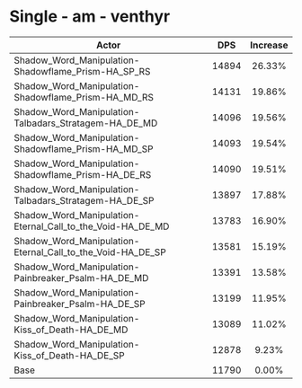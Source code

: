 # Single - am - venthyr
| Actor | DPS | Increase |
|---|:---:|:---:|
|Shadow_Word_Manipulation-Shadowflame_Prism-HA_SP_RS|14894|26.33%|
|Shadow_Word_Manipulation-Shadowflame_Prism-HA_MD_RS|14131|19.86%|
|Shadow_Word_Manipulation-Talbadars_Stratagem-HA_DE_MD|14096|19.56%|
|Shadow_Word_Manipulation-Shadowflame_Prism-HA_MD_SP|14093|19.54%|
|Shadow_Word_Manipulation-Shadowflame_Prism-HA_DE_RS|14090|19.51%|
|Shadow_Word_Manipulation-Talbadars_Stratagem-HA_DE_SP|13897|17.88%|
|Shadow_Word_Manipulation-Eternal_Call_to_the_Void-HA_DE_MD|13783|16.90%|
|Shadow_Word_Manipulation-Eternal_Call_to_the_Void-HA_DE_SP|13581|15.19%|
|Shadow_Word_Manipulation-Painbreaker_Psalm-HA_DE_MD|13391|13.58%|
|Shadow_Word_Manipulation-Painbreaker_Psalm-HA_DE_SP|13199|11.95%|
|Shadow_Word_Manipulation-Kiss_of_Death-HA_DE_MD|13089|11.02%|
|Shadow_Word_Manipulation-Kiss_of_Death-HA_DE_SP|12878|9.23%|
|Base|11790|0.00%|
